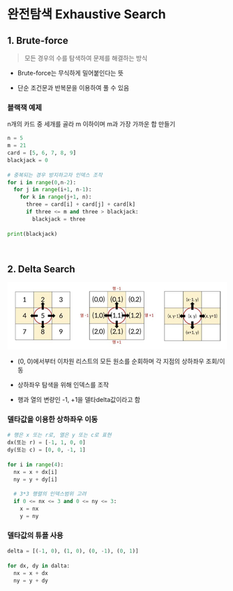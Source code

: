 # 완전탐색 Exhaustive Search

## 1. Brute-force

> 모든 경우의 수를 탐색하여 문제를 해결하는 방식

- Brute-force는 무식하게 밀어붙인다는 뜻

- 단순 조건문과 반복문을 이용하여 풀 수 있음

### 블랙잭 예제
n개의 카드 중 세개를 골라 m 이하이며 m과 가장 가까운 합 만들기
```python
n = 5
m = 21
card = [5, 6, 7, 8, 9]
blackjack = 0

# 중복되는 경우 방지하고자 인덱스 조작
for i in range(0,n-2):
  for j in range(i+1, n-1):
    for k in range(j+1, n):
      three = card[i] + card[j] + card[k]
      if three <= m and three > blackjack:
        blackjack = three

print(blackjack)
```

<br>

## 2. Delta Search

![델타탐색](img/%EB%8D%B8%ED%83%80%ED%83%90%EC%83%89.jpg)

- (0, 0)에서부터 이차원 리스트의 모든 원소를 순회하며 각 지점의 상하좌우 조회/이동

- 상하좌우 탐색을 위해 인덱스를 조작

- 행과 열의 변량인 -1, +1을 델타delta값이라고 함

### 델타값을 이용한 상하좌우 이동

```python
# 행은 x 또는 r로, 열은 y 또는 c로 표현
dx(또는 r) = [-1, 1, 0, 0]
dy(또는 c) = [0, 0, -1, 1]

for i in range(4):
  nx = x + dx[i]
  ny = y + dy[i]

  # 3*3 행렬의 인덱스범위 고려
  if 0 <= nx <= 3 and 0 <= ny <= 3:
    x = nx
    y = ny
```

### 델타값의 튜플 사용
```python
delta = [(-1, 0), (1, 0), (0, -1), (0, 1)]

for dx, dy in dalta:
  nx = x + dx
  ny = y + dy
```